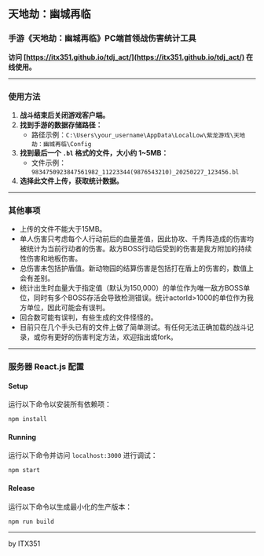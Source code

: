 ## 天地劫：幽城再临
### 手游《天地劫：幽城再临》PC端首领战伤害统计工具

**访问 [https://itx351.github.io/tdj_act/](https://itx351.github.io/tdj_act/) 在线使用。**

---

### 使用方法

1. **战斗结束后关闭游戏客户端。**
2. **找到手游的数据存储路径：**
   - 路径示例：`C:\Users\your_username\AppData\LocalLow\紫龙游戏\天地劫：幽城再临\Config`
3. **找到最后一个 `.bl` 格式的文件，大小约 1~5MB：**
   - 文件示例：`9834750923847561982_11223344(9876543210)_20250227_123456.bl`
4. **选择此文件上传，获取统计数据。**

---

### 其他事项

- 上传的文件不能大于15MB。
- 单人伤害只考虑每个人行动前后的血量差值，因此协攻、千秀阵造成的伤害均被统计为当前行动者的伤害。敌方BOSS行动后受到的伤害是我方附加的持续性伤害和地板伤害。
- 总伤害未包括护盾值。新动物园的结算伤害是包括打在盾上的伤害的，数值上会有差别。
- 统计出生时血量大于指定值（默认为150,000）的单位作为唯一敌方BOSS单位，同时有多个BOSS存活会导致检测错误。统计actorId>1000的单位作为我方单位，因此可能会有误判。
- 回合数可能有误判，有些生成的文件怪怪的。
- 目前只在几个手头已有的文件上做了简单测试。有任何无法正确加载的战斗记录，或你有更好的伤害判定方法，欢迎指出或fork。

---

### 服务器 React.js 配置

#### Setup

运行以下命令以安装所有依赖项：
```sh
npm install
```

#### Running

运行以下命令并访问 `localhost:3000` 进行调试：
```sh
npm start
```

#### Release

运行以下命令以生成最小化的生产版本：
```sh
npm run build
```

---

by ITX351
